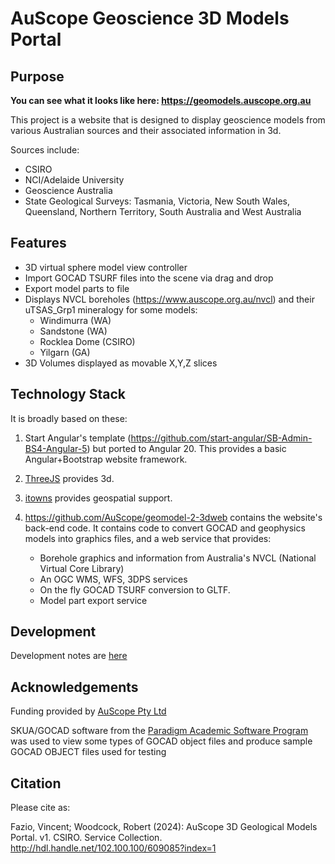 # AuScope Geoscience 3D Models Portal


## Purpose

**You can see what it looks like here: https://geomodels.auscope.org.au**

This project is a website that is designed to display geoscience models from various Australian sources and their associated information in 3d.

Sources include:
* CSIRO
* NCI/Adelaide University
* Geoscience Australia
* State Geological Surveys: Tasmania, Victoria, New South Wales, Queensland, Northern Territory, South Australia and West Australia

## Features

* 3D virtual sphere model view controller
* Import GOCAD TSURF files into the scene via drag and drop
* Export model parts to file
* Displays NVCL boreholes (https://www.auscope.org.au/nvcl) and their uTSAS_Grp1 mineralogy for some models:
    * Windimurra (WA)
    * Sandstone (WA)
    * Rocklea Dome (CSIRO)
    * Yilgarn (GA)     
* 3D Volumes displayed as movable X,Y,Z slices

## Technology Stack

It is broadly based on these:

1. Start Angular's template (https://github.com/start-angular/SB-Admin-BS4-Angular-5) but ported to Angular 20. This provides a basic Angular+Bootstrap website framework.

2. [ThreeJS](https://threejs.org/) provides 3d.

3. [itowns](http://www.itowns-project.org/) provides geospatial support.

4. <https://github.com/AuScope/geomodel-2-3dweb> contains the website's back-end code. It contains code to convert GOCAD and geophysics models into graphics files, and a web service that provides:
     * Borehole graphics and information from Australia's NVCL (National Virtual Core Library)
     * An OGC WMS, WFS, 3DPS services
     * On the fly GOCAD TSURF conversion to GLTF.
     * Model part export service 

## Development

Development notes are [here](DEV_NOTES.md)

## Acknowledgements

Funding provided by [AuScope Pty Ltd](https://www.auscope.org.au/)

SKUA/GOCAD software from the [Paradigm Academic Software Program](http://www.pdgm.com/affiliations/academic-software-programs/) was used to view some types of GOCAD object files and produce sample GOCAD OBJECT files used for testing

## Citation

Please cite as:

Fazio, Vincent; Woodcock, Robert (2024): AuScope 3D Geological Models Portal. v1. CSIRO. Service Collection. http://hdl.handle.net/102.100.100/609085?index=1

